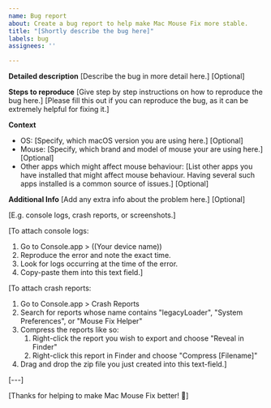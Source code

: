 ```yaml
---
name: Bug report
about: Create a bug report to help make Mac Mouse Fix more stable.
title: "[Shortly describe the bug here]"
labels: bug
assignees: ''

---
```


**Detailed description**
[Describe the bug in more detail here.]
[Optional]

**Steps to reproduce**
[Give step by step instructions on how to reproduce the bug here.]
[Please fill this out if you can reproduce the bug, as it can be extremely helpful for fixing it.]

**Context**
- OS: [Specify, which macOS version you are using here.] [Optional]
- Mouse: [Specify, which brand and model of mouse your are using here.] [Optional]
- Other apps which might affect mouse behaviour: [List other apps you have installed that might affect mouse behaviour. Having several such apps installed is a common source of issues.] [Optional]

**Additional Info**
[Add any extra info about the problem here.]
[Optional]

[E.g. console logs, crash reports, or screenshots.]

[To attach console logs:
1. Go to Console.app > ((Your device name)) 
2. Reproduce the error and note the exact time. 
3. Look for logs occurring at the time of the error. 
4. Copy-paste them into this text field.]

[To attach crash reports:
1. Go to Console.app > Crash Reports
2. Search for reports whose name contains "legacyLoader", "System Preferences", or "Mouse Fix Helper" 
3. Compress the reports like so: 
    1. Right-click the report you wish to export and choose "Reveal in Finder"
    2. Right-click this report in Finder and choose "Compress [Filename]"
4. Drag and drop the zip file you just created into this text-field.]

[---]

[Thanks for helping to make Mac Mouse Fix better! 🚀]
